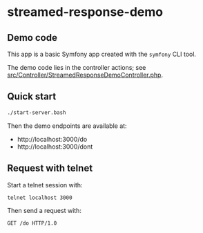 # streamed-response-demo

## Demo code

This app is a basic Symfony app created with the `symfony` CLI tool.

The demo code lies in the controller actions; see [src/Controller/StreamedResponseDemoController.php](./src/Controller/StreamedResponseDemoController.php).

## Quick start

```bash
./start-server.bash
```

Then the demo endpoints are available at:

- http://localhost:3000/do
- http://localhost:3000/dont

## Request with telnet

Start a telnet session with:

```bash
telnet localhost 3000
```

Then send a request with:

```http
GET /do HTTP/1.0


```
